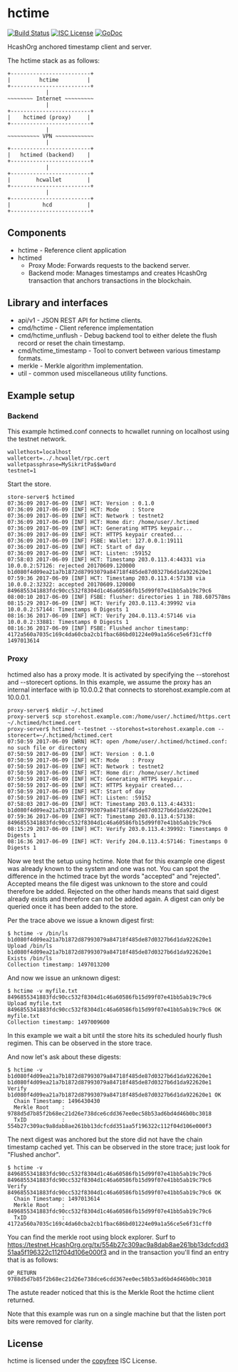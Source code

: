 hctime
=======

[![Build Status](https://travis-ci.org/HcashOrg/hctime.png?branch=master)](https://travis-ci.org/HcashOrg/hctime)
[![ISC License](https://img.shields.io/badge/license-ISC-blue.svg)](http://copyfree.org)
[![GoDoc](https://img.shields.io/badge/godoc-reference-blue.svg)](https://godoc.org/github.com/HcashOrg/hctime)

HcashOrg anchored timestamp client and server.

The hctime stack as as follows:

```
+-------------------------+
|         hctime         |
+-------------------------+
            |
~~~~~~~~ Internet ~~~~~~~~~
            |
+-------------------------+
|    hctimed (proxy)     |
+-------------------------+
            |
~~~~~~~~~~ VPN ~~~~~~~~~~~~
            |
+-------------------------+
|   hctimed (backend)    |
+-------------------------+
            |
+-------------------------+
|        hcwallet        |
+-------------------------+
            |
+-------------------------+
|          hcd           |
+-------------------------+
```

## Components
* hctime - Reference client application
* hctimed
	- Proxy Mode: Forwards requests to the backend server.
	- Backend mode: Manages timestamps and creates HcashOrg transaction that anchors transactions in the blockchain.

## Library and interfaces
* api/v1 - JSON REST API for hctime clients.
* cmd/hctime - Client reference implementation
* cmd/hctime_unflush - Debug backend tool to either delete the flush record or reset the chain timestamp.
* cmd/hctime_timestamp - Tool to convert between various timestamp formats.
* merkle -  Merkle algorithm implementation.
* util - common used miscellaneous utility functions.

## Example setup

### Backend

This example hctimed.conf connects to hcwallet running on localhost using the testnet network.

```
wallethost=localhost
walletcert=../.hcwallet/rpc.cert
walletpassphrase=MySikritPa$$w0ard
testnet=1
```

Start the store.
```
store-server$ hctimed
07:36:09 2017-06-09 [INF] HCT: Version : 0.1.0
07:36:09 2017-06-09 [INF] HCT: Mode    : Store
07:36:09 2017-06-09 [INF] HCT: Network : testnet2
07:36:09 2017-06-09 [INF] HCT: Home dir: /home/user/.hctimed
07:36:09 2017-06-09 [INF] HCT: Generating HTTPS keypair...
07:36:09 2017-06-09 [INF] HCT: HTTPS keypair created...
07:36:09 2017-06-09 [INF] FSBE: Wallet: 127.0.0.1:19111
07:36:09 2017-06-09 [INF] HCT: Start of day
07:36:09 2017-06-09 [INF] HCT: Listen: :59152
07:58:03 2017-06-09 [INF] HCT: Timestamp 203.0.113.4:44331 via 10.0.0.2:57126: rejected 20170609.120000 b1d080f4d09ea21a7b1872d87993079a84718f485de87d0327b6d1da922620e1
07:59:36 2017-06-09 [INF] HCT: Timestamp 203.0.113.4:57138 via 10.0.0.2:32322: accepted 20170609.120000 8496855341883fdc90cc532f8304d1c46a60586fb15d99f07e41bb5ab19c79c6
08:00:10 2017-06-09 [INF] FSBE: flusher: directories 1 in 788.607578ms
08:15:29 2017-06-09 [INF] HCT: Verify 203.0.113.4:39992 via 10.0.0.2:57144: Timestamps 0 Digests 1
08:16:36 2017-06-09 [INF] HCT: Verify 204.0.113.4:57146 via 10.0.0.2:33881: Timestamps 0 Digests 1
08:16:36 2017-06-09 [INF] FSBE: Flushed anchor timestamp: 4172a560a7035c169c4da60cba2cb1fbac686bd01224e09a1a56ce5e6f31cff0 1497013614
```

### Proxy

hctimed also has a proxy mode.  It is activated by specifying the --storehost and --storecert options.
In this example, we assume the proxy has an internal interface with ip 10.0.0.2 that connects to storehost.example.com at 10.0.0.1.

```
proxy-server$ mkdir ~/.hctimed
proxy-server$ scp storehost.example.com:/home/user/.hctimed/https.cert ~/.hctimed/hctimed.cert
proxy-server$ hctimed --testnet --storehost=storehost.example.com --storecert=~/.hctimed/hctimed.cert
07:50:59 2017-06-09 [WRN] HCT: open /home/user/.hctimed/hctimed.conf: no such file or directory
07:50:59 2017-06-09 [INF] HCT: Version : 0.1.0
07:50:59 2017-06-09 [INF] HCT: Mode    : Proxy
07:50:59 2017-06-09 [INF] HCT: Network : testnet2
07:50:59 2017-06-09 [INF] HCT: Home dir: /home/user/.hctimed
07:50:59 2017-06-09 [INF] HCT: Generating HTTPS keypair...
07:50:59 2017-06-09 [INF] HCT: HTTPS keypair created...
07:50:59 2017-06-09 [INF] HCT: Start of day
07:50:59 2017-06-09 [INF] HCT: Listen: :59152
07:58:03 2017-06-09 [INF] HCT: Timestamp 203.0.113.4:44331: b1d080f4d09ea21a7b1872d87993079a84718f485de87d0327b6d1da922620e1
07:59:36 2017-06-09 [INF] HCT: Timestamp 203.0.113.4:57138: 8496855341883fdc90cc532f8304d1c46a60586fb15d99f07e41bb5ab19c79c6
08:15:29 2017-06-09 [INF] HCT: Verify 203.0.113.4:39992: Timestamps 0 Digests 1
08:16:36 2017-06-09 [INF] HCT: Verify 204.0.113.4:57146: Timestamps 0 Digests 1
```

Now we test the setup using hctime.  Note that for this example one digest was already known to the system and one was not.  You can spot the difference in the hctimed trace byt the words "accepted" and "rejected".  Accepted means the file digest was unknown to the store and could therefore be added.  Rejected on the other hands means that said digest already exists and therefore can not be added again.  A digest can only be queried once it has been added to the store.

Per the trace above we issue a known digest first:
```
$ hctime -v /bin/ls
b1d080f4d09ea21a7b1872d87993079a84718f485de87d0327b6d1da922620e1 Upload /bin/ls
b1d080f4d09ea21a7b1872d87993079a84718f485de87d0327b6d1da922620e1 Exists /bin/ls
Collection timestamp: 1497013200
```

And now we issue an unknown digest:
```
$ hctime -v myfile.txt
8496855341883fdc90cc532f8304d1c46a60586fb15d99f07e41bb5ab19c79c6 Upload myfile.txt
8496855341883fdc90cc532f8304d1c46a60586fb15d99f07e41bb5ab19c79c6 OK     myfile.txt
Collection timestamp: 1497009600
```

In this example we wait a bit until the store hits its scheduled hourly flush regimen.  This can be observed in the store trace.

And now let's ask about these digests:
```
$ hctime -v b1d080f4d09ea21a7b1872d87993079a84718f485de87d0327b6d1da922620e1
b1d080f4d09ea21a7b1872d87993079a84718f485de87d0327b6d1da922620e1 Verify
b1d080f4d09ea21a7b1872d87993079a84718f485de87d0327b6d1da922620e1 OK
  Chain Timestamp: 1496430430
  Merkle Root    : 9788d5d7b85f2b68ec21d26e738dce6cdd367ee0ec58b53ad6bd4d46b0bc3018
  TxID           : 554b27c309ac9a8dab8ae261bb13dcfcdd351aa5f196322c112f04d106e000f3
```

The next digest was anchored but the store did not have the chain timestamp cached yet.  This can be observed in the store trace; just look for "Flushed anchor".
```
$ hctime -v 8496855341883fdc90cc532f8304d1c46a60586fb15d99f07e41bb5ab19c79c6
8496855341883fdc90cc532f8304d1c46a60586fb15d99f07e41bb5ab19c79c6 Verify
8496855341883fdc90cc532f8304d1c46a60586fb15d99f07e41bb5ab19c79c6 OK
  Chain Timestamp: 1497013614
  Merkle Root    : 8496855341883fdc90cc532f8304d1c46a60586fb15d99f07e41bb5ab19c79c6
  TxID           : 4172a560a7035c169c4da60cba2cb1fbac686bd01224e09a1a56ce5e6f31cff0
```

You can find the merkle root using block explorer.  Surf to https://testnet.HcashOrg.org/tx/554b27c309ac9a8dab8ae261bb13dcfcdd351aa5f196322c112f04d106e000f3 and in the transaction you'll find an entry that is as follows:
```
OP_RETURN 9788d5d7b85f2b68ec21d26e738dce6cdd367ee0ec58b53ad6bd4d46b0bc3018
```
The astute reader noticed that this is the Merkle Root the hctime client returned.

Note that this example was run on a single machine but that the listen port bits were removed for clarity.

## License

hctime is licensed under the [copyfree](http://copyfree.org) ISC License.
